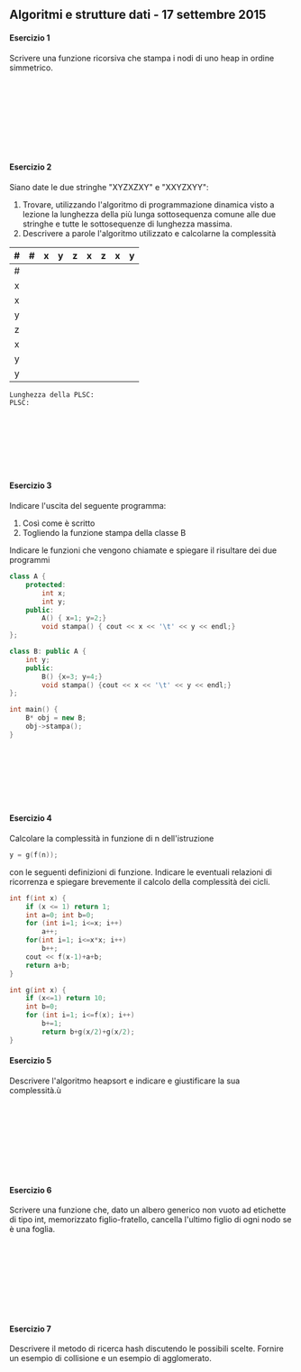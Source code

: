 ## Algoritmi e strutture dati - 17 settembre 2015

#### Esercizio 1

Scrivere una funzione ricorsiva che stampa i nodi di uno heap in ordine simmetrico.

```
‌‌ 







‌‌ 
```

#### Esercizio 2

Siano date le due stringhe "XYZXZXY" e "XXYZXYY":

1. Trovare, utilizzando l'algoritmo di programmazione dinamica visto a lezione la lunghezza della più lunga sottosequenza comune alle due stringhe e tutte le sottosequenze di lunghezza massima.
2. Descrivere a parole l'algoritmo utilizzato e calcolarne la complessità


\# |\# |x  |y  |z  |x  |z  |x  |y  
:-:|:-:|:-:|:-:|:-:|:-:|:-:|:-:|:-:
\# |   |   |   |   |   |   |   |   
x  |   |   |   |   |   |   |   |   
x  |   |   |   |   |   |   |   |   
y  |   |   |   |   |   |   |   |   
z  |   |   |   |   |   |   |   |   
x  |   |   |   |   |   |   |   |   
y  |   |   |   |   |   |   |   |   
y  |   |   |   |   |   |   |   |   

```
Lunghezza della PLSC:
PLSC:
‌‌ 






‌‌ 
```

#### Esercizio 3

Indicare l'uscita del seguente programma:

1. Così come è scritto
2. Togliendo la funzione stampa della classe B

Indicare le funzioni che vengono chiamate e spiegare il risultare dei due programmi

```cpp
class A {
    protected:
        int x;
        int y;
    public:
        A() { x=1; y=2;}
        void stampa() { cout << x << '\t' << y << endl;}
};

class B: public A {
    int y;
    public:
        B() {x=3; y=4;}
        void stampa() {cout << x << '\t' << y << endl;}
};

int main() {
    B* obj = new B;
    obj->stampa();
}

```

```
‌‌ 





‌‌ 
```

#### Esercizio 4

Calcolare la complessità in funzione di n dell'istruzione

```cpp
y = g(f(n));
```

con le seguenti definizioni di funzione. Indicare le eventuali relazioni di ricorrenza e spiegare brevemente il calcolo della complessità dei cicli.

```cpp
int f(int x) {
    if (x <= 1) return 1;
    int a=0; int b=0;
    for (int i=1; i<=x; i++)
        a++;
    for(int i=1; i<=x*x; i++)
        b++;
    cout << f(x-1)+a+b;
    return a+b;
}

int g(int x) {
    if (x<=1) return 10;
    int b=0;
    for (int i=1; i<=f(x); i++)
        b+=1;
        return b+g(x/2)+g(x/2);
}

```

#### Esercizio 5

Descrivere l'algoritmo heapsort e indicare e giustificare la sua complessità.ù

```
‌‌ 







‌‌ 
```

#### Esercizio 6

Scrivere una funzione che, dato un albero generico non vuoto ad etichette di tipo int, memorizzato figlio-fratello, cancella l'ultimo figlio di ogni nodo se è una foglia.

```
‌‌ 







‌‌ 
```

#### Esercizio 7

Descrivere il metodo di ricerca hash discutendo le possibili scelte. Fornire un esempio di collisione e un esempio di agglomerato.

```
‌‌ 







‌‌ 
```
